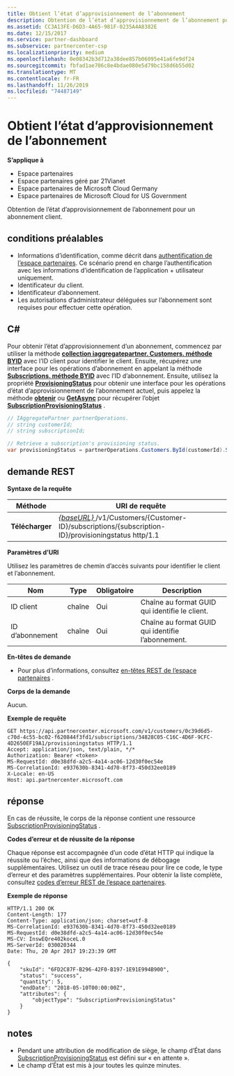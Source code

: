 ```yaml
---
title: Obtient l’état d’approvisionnement de l’abonnement
description: Obtention de l’état d’approvisionnement de l’abonnement pour un abonnement client.
ms.assetid: CC3A13FE-D6D3-4A65-981F-0235A4A8382E
ms.date: 12/15/2017
ms.service: partner-dashboard
ms.subservice: partnercenter-csp
ms.localizationpriority: medium
ms.openlocfilehash: 0e08342b3d712a38dee857b06095e41a6fe9df24
ms.sourcegitcommit: fbfad1ae706c8e4bdae080e5d79bc158d6b55d02
ms.translationtype: MT
ms.contentlocale: fr-FR
ms.lasthandoff: 11/26/2019
ms.locfileid: "74487149"
---
```

# <a name="get-subscription-provisioning-status"></a>Obtient l’état d’approvisionnement de l’abonnement

**S’applique à**

- Espace partenaires
- Espace partenaires géré par 21Vianet
- Espace partenaires de Microsoft Cloud Germany
- Espace partenaires de Microsoft Cloud for US Government

Obtention de l’état d’approvisionnement de l’abonnement pour un abonnement client.

## <a name="span-idprerequisitesspan-idprerequisitesspan-idprerequisitesprerequisites"></a><span id="Prerequisites"/><span id="prerequisites"/><span id="PREREQUISITES"/>conditions préalables


- Informations d’identification, comme décrit dans [authentification de l’espace partenaires](partner-center-authentication.md). Ce scénario prend en charge l’authentification avec les informations d’identification de l’application + utilisateur uniquement.
- Identificateur du client.
- Identificateur d’abonnement.
- Les autorisations d’administrateur déléguées sur l’abonnement sont requises pour effectuer cette opération.

## <a name="span-idc_span-idc_c"></a><span id="C_"/><span id="c_"/>C#


Pour obtenir l’état d’approvisionnement d’un abonnement, commencez par utiliser la méthode [**collection iaggregatepartner. Customers. méthode BYID**](https://docs.microsoft.com/dotnet/api/microsoft.store.partnercenter.customers.icustomercollection.byid) avec l’ID client pour identifier le client. Ensuite, récupérez une interface pour les opérations d’abonnement en appelant la méthode [**Subscriptions. méthode BYID**](https://docs.microsoft.com/dotnet/api/microsoft.store.partnercenter.customerusers.icustomerusercollection.byid) avec l’ID d’abonnement. Ensuite, utilisez la propriété [**ProvisioningStatus**](https://docs.microsoft.com/dotnet/api/microsoft.store.partnercenter.subscriptions.isubscription.provisioningstatus) pour obtenir une interface pour les opérations d’état d’approvisionnement de l’abonnement actuel, puis appelez la méthode [**obtenir**](https://docs.microsoft.com/dotnet/api/microsoft.store.partnercenter.subscriptions.isubscriptionprovisioningstatus.get) ou [**GetAsync**](https://docs.microsoft.com/dotnet/api/microsoft.store.partnercenter.subscriptions.isubscriptionprovisioningstatus.getasync) pour récupérer l’objet [**SubscriptionProvisioningStatus**](https://docs.microsoft.com/dotnet/api/microsoft.store.partnercenter.models.subscriptions.subscriptionprovisioningstatus) .

``` csharp
// IAggregatePartner partnerOperations.
// string customerId;
// string subscriptionId; 

// Retrieve a subscription's provisioning status.
var provisioningStatus = partnerOperations.Customers.ById(customerId).Subscriptions.ById(subscriptionID).ProvisioningStatus.Get();
```

## <a name="span-id_requestspan-id_requestspan-id_request-rest-request"></a><span id="_Request"/><span id="_request"/><span id="_REQUEST"/> demande REST


**Syntaxe de la requête**

| Méthode  | URI de requête                                                                                                                        |
|---------|------------------------------------------------------------------------------------------------------------------------------------|
| **Télécharger** | [ *{baseURL}* ](partner-center-rest-urls.md)/v1/Customers/{Customer-ID}/subscriptions/{subscription-ID}/provisioningstatus http/1.1 |

 

**Paramètres d’URI**

Utilisez les paramètres de chemin d’accès suivants pour identifier le client et l’abonnement.

| Nom            | Type   | Obligatoire | Description                                               |
|-----------------|--------|----------|-----------------------------------------------------------|
| ID client     | chaîne | Oui      | Chaîne au format GUID qui identifie le client.     |
| ID d’abonnement | chaîne | Oui      | Chaîne au format GUID qui identifie l’abonnement. |

 

**En-têtes de demande**

- Pour plus d’informations, consultez [en-têtes REST de l’espace partenaires](headers.md) .

**Corps de la demande**

Aucun.

**Exemple de requête**

```http
GET https://api.partnercenter.microsoft.com/v1/customers/0c39d6d5-c70d-4c55-bc02-f620844f3fd1/subscriptions/34828C05-C16C-4D6F-9CFC-4D2650EF19A1/provisioningstatus HTTP/1.1
Accept: application/json, text/plain, */*
Authorization: Bearer <token>
MS-RequestId: d0e38dfd-a2c5-4a14-ac06-12d30f0ec54e
MS-CorrelationId: e937630b-8341-4d70-8f73-450d32ee0189
X-Locale: en-US
Host: api.partnercenter.microsoft.com
```

## <a name="span-idresponsespan-idresponsespan-idresponseresponse"></a><span id="Response"/><span id="response"/><span id="RESPONSE"/>réponse


En cas de réussite, le corps de la réponse contient une ressource [SubscriptionProvisioningStatus](subscription-resources.md#subscriptionprovisioningstatus) .

**Codes d’erreur et de réussite de la réponse**

Chaque réponse est accompagnée d’un code d’état HTTP qui indique la réussite ou l’échec, ainsi que des informations de débogage supplémentaires. Utilisez un outil de trace réseau pour lire ce code, le type d’erreur et des paramètres supplémentaires. Pour obtenir la liste complète, consultez [codes d’erreur REST de l’espace partenaires](error-codes.md).

**Exemple de réponse**

```http
HTTP/1.1 200 OK
Content-Length: 177
Content-Type: application/json; charset=utf-8
MS-CorrelationId: e937630b-8341-4d70-8f73-450d32ee0189
MS-RequestId: d0e38dfd-a2c5-4a14-ac06-12d30f0ec54e
MS-CV: InswEQre402koceL.0
MS-ServerId: 030020344
Date: Thu, 20 Apr 2017 19:23:39 GMT

{
    "skuId": "6FD2C87F-B296-42F0-B197-1E91E994B900",
    "status": "success",
    "quantity": 5,
    "endDate": "2018-05-10T00:00:00Z",
    "attributes": {
        "objectType": "SubscriptionProvisioningStatus"
    }
}
```

## <a name="span-idremarksspan-idremarksspan-idremarksremarks"></a><span id="Remarks"/><span id="remarks"/><span id="REMARKS"/>notes

- Pendant une attribution de modification de siège, le champ d’État dans [SubscriptionProvisioningStatus](subscription-resources.md#subscriptionprovisioningstatus) est défini sur « en attente ».
- Le champ d’État est mis à jour toutes les quinze minutes.